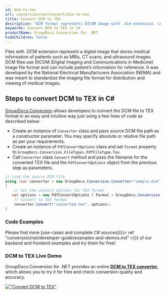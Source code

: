 ```yaml
---
id: dcm-to-tex
url: conversion/net/convert/dcm-to-tex
title: Convert DCM to TEX
description: "DCM format represents DICOM Image with .dcm extension. Learn how to convert DCM to TEX file programmatically in C# language using GroupDocs.Conversion for .NET library."
keywords: Convert DCM to TEX in C#
productName: GroupDocs.Conversion for .NET
hideChildren: False
---
```


Files with .DCM extension represent a digital image that stores medical information of patients such as MRIs, CT scans, and ultrasound images. DCM files use DICOM (Digital Imaging and Communications in Medicine) image file format and can include patient’s information for reference. It was developed by the National Electrical Manufacturers Association (NEMA) and was meant to standardize the imaging file format for distribution and viewing of medical images.

## Steps to convert DCM to TEX in C#

[GroupDocs.Conversion](https://products.groupdocs.com/conversion/net) allows developers to convert the DCM file to TEX format in an easy and intuitive way just using a few lines of code as described below:

* Create an instance of `Converter` class and pass source DCM file path as a constructor parameter. You may specify absolute or relative file path as per your requirements. 
* Create an instance of `PdfConvertOptions` class and set `Format` property to `GroupDocs.Conversion.FileTypes.PdfFileType.Tex`.
* Call `Converter` class `Convert` method and pass the filename for the converted TEX file and the `PdfConvertOptions` object from the previous step as parameters.

```csharp
// Load the source DCM file
using (var converter = new GroupDocs.Conversion.Converter("sample.dcm"))
{
    // Set the convert options for TEX format
   var options = new PdfConvertOptions { Format = GroupDocs.Conversion.FileTypes.PdfFileType.Tex };
    // Convert to TEX format
    converter.Convert("converted.tex", options);
}
```

### Code Examples

Please find more [use-cases and complete C# sources]({{< ref "conversion/net/developer-guide/examples-and-demos.md" >}}) of our backend and frontend examples and try them for free!

### DCM to TEX Live Demo

GroupDocs.Conversion for .NET provides an online [**DCM to TEX converter**](https://products.groupdocs.app/conversion/dcm-to-tex), which allows you to try it for free and check conversion quality and accuracy.

[!["Convert DCM to TEX"](conversion/net/images/convert-to-tex/convert-dcm-to-tex.png)](https://products.groupdocs.app/conversion/dcm-to-tex)